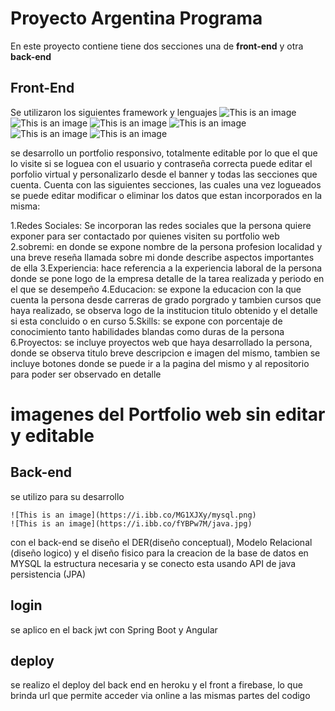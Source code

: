 # Proyecto Argentina Programa

En este proyecto contiene tiene dos secciones una de **front-end** y otra **back-end**
## Front-End
Se utilizaron los siguientes framework y lenguajes
![This is an image](https://i.ibb.co/2ZVcbsc/boostrap.jpg)
![This is an image](https://i.ibb.co/VSY1ZSS/html.png)
![This is an image](https://i.ibb.co/PrJBDz2/CSS.png)
![This is an image](https://i.ibb.co/0Gb8jNQ/angular.png)
![This is an image](https://i.ibb.co/RD1FcTJ/typescript.png)
![This is an image](https://sweetalert2.github.io/images/SweetAlert2.png)

 

se desarrollo un portfolio responsivo, totalmente editable por lo que el que lo visite si se loguea con el usuario y contraseña correcta puede editar el porfolio 
virtual y personalizarlo desde el banner y todas las secciones que cuenta. 
Cuenta con las siguientes secciones, las cuales una vez logueados se puede editar modificar o eliminar los datos que estan incorporados en la misma:

1.Redes Sociales: Se incorporan las redes sociales que la persona quiere exponer para ser contactado por quienes visiten su portfolio web
2.sobremi: en donde se expone nombre de la persona profesion localidad y una breve reseña llamada sobre mi donde describe aspectos importantes de ella 
3.Experiencia: hace referencia a la experiencia laboral de la persona donde se pone logo de la empresa detalle de la tarea realizada y periodo en 
el que se desempeño 
4.Educacion: se expone la educacion con la que cuenta la persona desde carreras de grado porgrado y tambien cursos que haya realizado, se observa logo de la institucion
titulo obtenido y el detalle si esta concluido o en curso 
5.Skills: se expone con porcentaje de conocimiento tanto habilidades blandas como duras de la persona
6.Proyectos: se incluye proyectos  web  que haya desarrollado la persona, donde se observa titulo breve descripcion e imagen del mismo, tambien se incluye botones donde 
se puede ir a la pagina del mismo y al repositorio para poder ser observado en detalle 

# imagenes del Portfolio web sin editar y editable

<picture>
  <source media="(prefers-color-scheme: dark)" srcset="https://i.ibb.co/L65pss9/pantalla-movil.png">
  <source media="(prefers-color-scheme: dark)" srcset="https://i.ibb.co/KrSxQ4Z/portfolio-gramde.png">
  <source media="(prefers-color-scheme: dark)" srcset="https://i.ibb.co/dLdhmbT/pantalla-editable.png">
    <source media="(prefers-color-scheme: dark)" srcset="https://i.ibb.co/HPxpyVb/portfolio-grande-editable.png">
 
</picture>


## Back-end
se utilizo para su desarrollo 
```
![This is an image](https://i.ibb.co/MG1XJXy/mysql.png)
![This is an image](https://i.ibb.co/fYBPw7M/java.jpg)

```

con el back-end se diseño el DER(diseño conceptual), Modelo Relacional (diseño logico) y el diseño fisico para la creacion de la base de datos en MYSQL la estructura necesaria y se conecto esta usando API de java persistencia (JPA)

## login
se aplico en el back jwt con Spring Boot y Angular

## deploy
se realizo el deploy del back end en heroku y el front a firebase, lo que brinda url que permite acceder via online a las mismas partes del codigo

